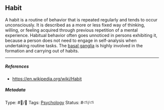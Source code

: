 ## Habit

A habit is a routine of behavior that is repeated regularly and tends to occur unconsciously. It is described as a more or less fixed way of thinking, willing, or feeling acquired through previous repetition of a mental experience. Habitual behavior often goes unnoticed in persons exhibiting it, because a person does not need to engage in self-analysis when undertaking routine tasks. The [basal ganglia](Basal%20ganglia.md) is highly involved in the formation and carrying out of habits. 

---

##### References

* https://en.wikipedia.org/wiki/Habit

##### Metadata

Type: #🔵/🔵 
Tags: [Psychology](Psychology.md)
Status: #⛅️/⛅ 
